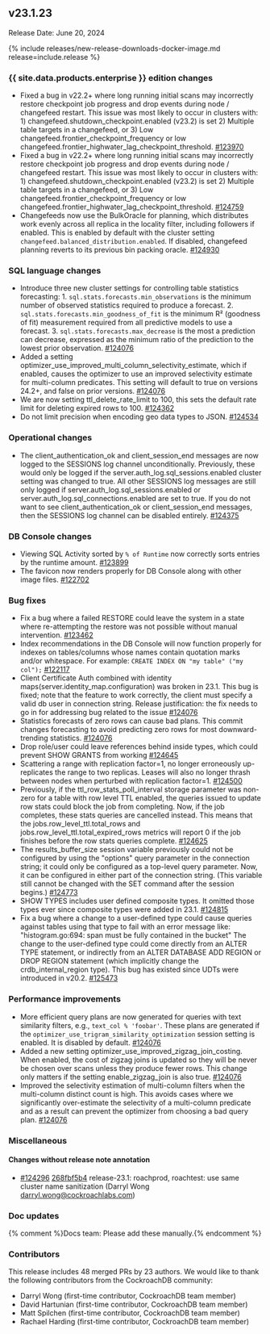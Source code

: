 ## v23.1.23

Release Date: June 20, 2024

{% include releases/new-release-downloads-docker-image.md release=include.release %}

<h3 id="v23-1-23-{{-site.data.products.enterprise-}}-edition-changes">{{ site.data.products.enterprise }} edition changes</h3>

- Fixed a bug in v22.2+ where long running initial scans may incorrectly restore checkpoint job progress and drop events during node / changefeed restart. This issue was most likely to occur in clusters with: 1) changefeed.shutdown_checkpoint.enabled (v23.2) is set 2) Multiple table targets in a changefeed, or 3) Low changefeed.frontier_checkpoint_frequency or low changefeed.frontier_highwater_lag_checkpoint_threshold. [#123970][#123970]
- Fixed a bug in v22.2+ where long running initial scans may incorrectly restore checkpoint job progress and drop events during node / changefeed restart. This issue was most likely to occur in clusters with: 1) changefeed.shutdown_checkpoint.enabled (v23.2) is set 2) Multiple table targets in a changefeed, or 3) Low changefeed.frontier_checkpoint_frequency or low changefeed.frontier_highwater_lag_checkpoint_threshold. [#124759][#124759]
- Changefeeds now use the BulkOracle for planning, which distributes work evenly across all replica in the locality filter, including followers if enabled. This is enabled by default with the cluster setting `changefeed.balanced_distribution.enabled`. If disabled, changefeed planning reverts to its previous bin packing oracle. [#124930][#124930]

<h3 id="v23-1-23-sql-language-changes">SQL language changes</h3>

- Introduce three new cluster settings for controlling table statistics forecasting:  1. `sql.stats.forecasts.min_observations` is the minimum number of    observed statistics required to produce a forecast.  2. `sql.stats.forecasts.min_goodness_of_fit` is the minimum R² (goodness    of fit) measurement required from all predictive models to use a    forecast.  3. `sql.stats.forecasts.max_decrease` is the most a prediction can    decrease, expressed as the minimum ratio of the prediction to the    lowest prior observation. [#124076][#124076]
- Added a setting optimizer_use_improved_multi_column_selectivity_estimate, which if enabled, causes the optimizer to use an improved selectivity estimate for multi-column predicates. This setting will default to true on versions 24.2+, and false on prior versions. [#124076][#124076]
- We are now setting ttl_delete_rate_limit to 100, this sets the default rate limit for deleting expired rows to 100. [#124362][#124362]
- Do not limit precision when encoding geo data types to JSON. [#124534][#124534]

<h3 id="v23-1-23-operational-changes">Operational changes</h3>

- The client_authentication_ok and client_session_end messages are now logged to the SESSIONS log channel unconditionally. Previously, these would only be logged if the server.auth_log.sql_sessions.enabled cluster setting was changed to true. All other SESSIONS log messages are still only logged if server.auth_log.sql_sessions.enabled or server.auth_log.sql_connections.enabled are set to true.  If you do not want to see client_authentication_ok or client_session_end messages, then the SESSIONS log channel can be disabled entirely. [#124375][#124375]

<h3 id="v23-1-23-db-console-changes">DB Console changes</h3>

- Viewing SQL Activity sorted by `% of Runtime` now correctly sorts entries by the runtime amount. [#123899][#123899]
- The favicon now renders properly for DB Console along with other image files. [#122702][#122702]

<h3 id="v23-1-23-bug-fixes">Bug fixes</h3>

- Fix a bug where a failed RESTORE could leave the system in a state where re-attempting the restore was not possible without manual intervention. [#123462][#123462]
- Index recommendations in the DB Console will now function properly for indexes on tables/columns whose names contain quotation marks and/or whitespace. For example: `CREATE INDEX ON "my table" ("my col");` [#122117][#122117]
- Client Certificate Auth combined with identity maps(server.identity_map.configuration) was broken in 23.1. This bug is fixed; note that the feature to work correctly, the client must specify a valid db user in connection string.  Release justification: the fix needs to go in for addressing bug related to the issue [#124076][#124076]
- Statistics forecasts of zero rows can cause bad plans. This commit changes forecasting to avoid predicting zero rows for most downward-trending statistics. [#124076][#124076]
- Drop role/user could leave references behind inside types, which could prevent SHOW GRANTS from working [#124645][#124645]
- Scattering a range with replication factor=1, no longer erroneously up-replicates the range to two replicas. Leases will also no longer thrash between nodes when perturbed with replication factor=1. [#124500][#124500]
- Previously, if the ttl_row_stats_poll_interval storage parameter was non-zero for a table with row level TTL enabled, the queries issued to update row stats could block the job from completing. Now, if the job completes, these stats queries are cancelled instead. This means that the jobs.row_level_ttl.total_rows and jobs.row_level_ttl.total_expired_rows metrics will report 0 if the job finishes before the row stats queries complete. [#124625][#124625]
- The results_buffer_size session variable previously could not be configured by using the "options" query parameter in the connection string; it could only be configured as a top-level query parameter. Now, it can be configured in either part of the connection string. (This variable still cannot be changed with the SET command after the session begins.) [#124773][#124773]
- SHOW TYPES includes user defined composite types. It omitted those types ever since composite types were added in 23.1. [#124815][#124815]
- Fix a bug where a change to a user-defined type could cause queries against tables using that type to fail with an error message like:    "histogram.go:694: span must be fully contained in the bucket"  The change to the user-defined type could come directly from an ALTER TYPE statement, or indirectly from an ALTER DATABASE ADD REGION or DROP REGION statement (which implicitly change the crdb_internal_region type).  This bug has existed since UDTs were introduced in v20.2. [#125473][#125473]

<h3 id="v23-1-23-performance-improvements">Performance improvements</h3>

- More efficient query plans are now generated for queries with text similarity filters, e.g., `text_col % 'foobar'`. These plans are generated if the `optimizer_use_trigram_similarity_optimization` session setting is enabled. It is disabled by default. [#124076][#124076]
- Added a new setting optimizer_use_improved_zigzag_join_costing. When enabled, the cost of zigzag joins is updated so they will be never be chosen over scans unless they produce fewer rows. This change only matters if the setting enable_zigzag_join is also true. [#124076][#124076]
- Improved the selectivity estimation of multi-column filters when the multi-column distinct count is high. This avoids cases where we significantly over-estimate the selectivity of a multi-column predicate and as a result can prevent the optimizer from choosing a bad query plan. [#124076][#124076]

<h3 id="v23-1-23-miscellaneous">Miscellaneous</h3>

<h4 id="v23-1-23-changes-without-release-note-annotation">Changes without release note annotation</h4>

- [#124296][#124296] [268fbf5b4][268fbf5b4] release-23.1: roachprod, roachtest: use same cluster name sanitization (Darryl Wong <darryl.wong@cockroachlabs.com>)

<h3 id="v23-1-23-doc-updates">Doc updates</h3>

{% comment %}Docs team: Please add these manually.{% endcomment %}

<div class="release-note-contributors" markdown="1">

<h3 id="v23-1-23-contributors">Contributors</h3>

This release includes 48 merged PRs by 23 authors.
We would like to thank the following contributors from the CockroachDB community:

- Darryl Wong (first-time contributor, CockroachDB team member)
- David Hartunian (first-time contributor, CockroachDB team member)
- Matt Spilchen (first-time contributor, CockroachDB team member)
- Rachael Harding (first-time contributor, CockroachDB team member)

</div>

[#122117]: https://github.com/cockroachdb/cockroach/pull/122117
[#122702]: https://github.com/cockroachdb/cockroach/pull/122702
[#123462]: https://github.com/cockroachdb/cockroach/pull/123462
[#123899]: https://github.com/cockroachdb/cockroach/pull/123899
[#123970]: https://github.com/cockroachdb/cockroach/pull/123970
[#124076]: https://github.com/cockroachdb/cockroach/pull/124076
[#124296]: https://github.com/cockroachdb/cockroach/pull/124296
[#124362]: https://github.com/cockroachdb/cockroach/pull/124362
[#124375]: https://github.com/cockroachdb/cockroach/pull/124375
[#124500]: https://github.com/cockroachdb/cockroach/pull/124500
[#124534]: https://github.com/cockroachdb/cockroach/pull/124534
[#124625]: https://github.com/cockroachdb/cockroach/pull/124625
[#124645]: https://github.com/cockroachdb/cockroach/pull/124645
[#124759]: https://github.com/cockroachdb/cockroach/pull/124759
[#124773]: https://github.com/cockroachdb/cockroach/pull/124773
[#124815]: https://github.com/cockroachdb/cockroach/pull/124815
[#124930]: https://github.com/cockroachdb/cockroach/pull/124930
[#125473]: https://github.com/cockroachdb/cockroach/pull/125473
[268fbf5b4]: https://github.com/cockroachdb/cockroach/commit/268fbf5b4

